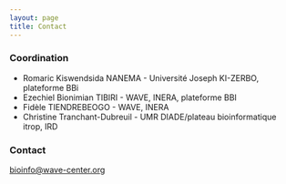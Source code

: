 ```yaml
---
layout: page
title: Contact
---
```


### Coordination 
* Romaric Kiswendsida NANEMA - Université Joseph KI-ZERBO, plateforme BBi
* Ezechiel Bionimian TIBIRI - WAVE, INERA, plateforme BBI 
* Fidèle TIENDREBEOGO - WAVE, INERA
* Christine Tranchant-Dubreuil - UMR DIADE/plateau bioinformatique itrop, IRD

### Contact
bioinfo@wave-center.org
